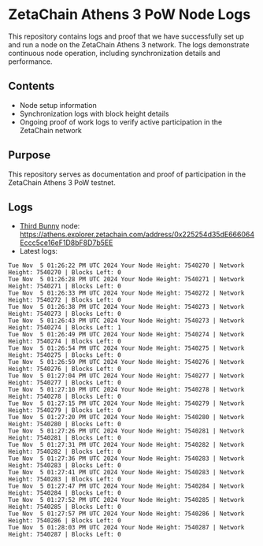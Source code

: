 # ZetaChain Athens 3 PoW Node Logs
This repository contains logs and proof that we have successfully set up and run a node on the ZetaChain Athens 3 network. The logs demonstrate continuous node operation, including synchronization details and performance.

## Contents
- Node setup information
- Synchronization logs with block height details
- Ongoing proof of work logs to verify active participation in the ZetaChain network

## Purpose
This repository serves as documentation and proof of participation in the ZetaChain Athens 3 PoW testnet.

## Logs

- [Third Bunny](https://thirdbunny.xyz/) node: https://athens.explorer.zetachain.com/address/0x225254d35dE666064Eccc5ce16eF1D8bF8D7b5EE
- Latest logs:
```
Tue Nov  5 01:26:22 PM UTC 2024 Your Node Height: 7540270 | Network Height: 7540270 | Blocks Left: 0
Tue Nov  5 01:26:28 PM UTC 2024 Your Node Height: 7540271 | Network Height: 7540271 | Blocks Left: 0
Tue Nov  5 01:26:33 PM UTC 2024 Your Node Height: 7540272 | Network Height: 7540272 | Blocks Left: 0
Tue Nov  5 01:26:38 PM UTC 2024 Your Node Height: 7540273 | Network Height: 7540273 | Blocks Left: 0
Tue Nov  5 01:26:43 PM UTC 2024 Your Node Height: 7540273 | Network Height: 7540274 | Blocks Left: 1
Tue Nov  5 01:26:49 PM UTC 2024 Your Node Height: 7540274 | Network Height: 7540274 | Blocks Left: 0
Tue Nov  5 01:26:54 PM UTC 2024 Your Node Height: 7540275 | Network Height: 7540275 | Blocks Left: 0
Tue Nov  5 01:26:59 PM UTC 2024 Your Node Height: 7540276 | Network Height: 7540276 | Blocks Left: 0
Tue Nov  5 01:27:04 PM UTC 2024 Your Node Height: 7540277 | Network Height: 7540277 | Blocks Left: 0
Tue Nov  5 01:27:10 PM UTC 2024 Your Node Height: 7540278 | Network Height: 7540278 | Blocks Left: 0
Tue Nov  5 01:27:15 PM UTC 2024 Your Node Height: 7540279 | Network Height: 7540279 | Blocks Left: 0
Tue Nov  5 01:27:20 PM UTC 2024 Your Node Height: 7540280 | Network Height: 7540280 | Blocks Left: 0
Tue Nov  5 01:27:26 PM UTC 2024 Your Node Height: 7540281 | Network Height: 7540281 | Blocks Left: 0
Tue Nov  5 01:27:31 PM UTC 2024 Your Node Height: 7540282 | Network Height: 7540282 | Blocks Left: 0
Tue Nov  5 01:27:36 PM UTC 2024 Your Node Height: 7540283 | Network Height: 7540283 | Blocks Left: 0
Tue Nov  5 01:27:41 PM UTC 2024 Your Node Height: 7540283 | Network Height: 7540283 | Blocks Left: 0
Tue Nov  5 01:27:47 PM UTC 2024 Your Node Height: 7540284 | Network Height: 7540284 | Blocks Left: 0
Tue Nov  5 01:27:52 PM UTC 2024 Your Node Height: 7540285 | Network Height: 7540285 | Blocks Left: 0
Tue Nov  5 01:27:57 PM UTC 2024 Your Node Height: 7540286 | Network Height: 7540286 | Blocks Left: 0
Tue Nov  5 01:28:03 PM UTC 2024 Your Node Height: 7540287 | Network Height: 7540287 | Blocks Left: 0
```
